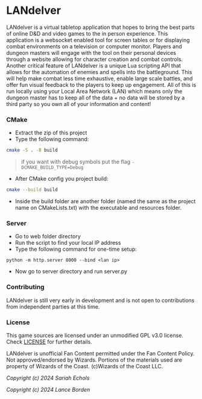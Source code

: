 # LANdelver

LANdelver is a virtual tabletop application that hopes to bring the best parts of online D&D and video games to the in person experience. This application is a websocket enabled tool for screen tables or for displaying combat environments on a television or computer monitor. Players and dungeon masters will engage with the tool on their personal devices through a website allowing for character creation and combat controls. Another critical feature of LANdelver is a unique Lua scripting API that allows for the automation of enemies and spells into the battleground. This will help make combat less time exhaustive, enable large scale battles, and offer fun visual feedback to the players to keep up engagement. All of this is run locally using your Local Area Network (LAN) which means only the dungeon master has to keep all of the data + no data will be stored by a third party so you own all of your information and content!

### CMake

- Extract the zip of this project
- Type the following command:

```sh
cmake -S . -B build
```

> if you want with debug symbols put the flag `-DCMAKE_BUILD_TYPE=Debug`

- After CMake config you project build:

```sh
cmake --build build
```

- Inside the build folder are another folder (named the same as the project name on CMakeLists.txt) with the executable and resources folder.

### Server

- Go to web folder directory
- Run the script to find your local IP address
- Type the following command for one-time setup: 

```
python -m http.server 8000 --bind <lan ip>
```

- Now go to server directory and run server.py

### Contributing

LANdelver is still very early in development and is not open to contributions from independent parties at this time.

### License

This game sources are licensed under an unmodified GPL v3.0 license. Check [LICENSE](LICENSE) for further details.

LANdelver is unofficial Fan Content permitted under the Fan Content Policy. Not approved/endorsed by Wizards. Portions of the materials used are property of Wizards of the Coast. (c)Wizards of the Coast LLC.

*Copyright (c) 2024 Sariah Echols*

*Copyright (c) 2024 Lance Borden*
